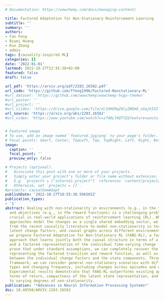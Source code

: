 ```yaml
---
# Documentation: https://wowchemy.com/docs/managing-content/

title: Factored Adaptation for Non-Stationary Reinforcement Learning
subtitle: ''
summary: ''
authors:
- Fan Feng
- Biwei Huang
- Kun Zhang
- admin
tags: [causality-inspired ML]
categories: []
date: '2022-01-01'
lastmod: 2022-10-27T12:55:38+02:00
featured: false
draft: false

url_pdf: 'https://arxiv.org/pdf/2203.16582.pdf'
url_code: 'https://github.com/ffeng1996/Factored-Nonstationary-RL'
#url_dataset: 'https://github.com/wowchemy/wowchemy-hugo-themes'
#url_poster: ''
#url_project: ''
#url_slides: 'https://drive.google.com/file/d/1UHU9qZGCyZNQmQ_sGqjk53Il9w9PhZNx/view'
url_source: 'https://arxiv.org/abs/2203.16582'
#url_video: 'https://www.youtube.com/watch?v=z748Lf4QTlE&feature=youtu.be'


# Featured image
# To use, add an image named `featured.jpg/png` to your page's folder.
# Focal points: Smart, Center, TopLeft, Top, TopRight, Left, Right, BottomLeft, Bottom, BottomRight.
image:
  caption: ''
  focal_point: ''
  preview_only: false

# Projects (optional).
#   Associate this post with one or more of your projects.
#   Simply enter your project's folder or file name without extension.
#   E.g. `projects = ["internal-project"]` references `content/project/deep-learning/index.md`.
#   Otherwise, set `projects = []`.
#projects: causalDomAdapt
publishDate: '2022-10-27T10:55:38.596565Z'
publication_types:
- '1'
abstract: Dealing with non-stationarity in environments (e.g., in the transition dynamics)
  and objectives (e.g., in the reward functions) is a challenging problem that is
  crucial in real-world applications of reinforcement learning (RL). While most current
  approaches model the changes as a single shared embedding vector, we leverage insights
  from the recent causality literature to model non-stationarity in terms of individual
  latent change factors, and causal graphs across different environments. In particular,
  we propose Factored Adaptation for Non-Stationary RL (FANS-RL), a factored adaption
  approach that learns jointly both the causal structure in terms of a factored MDP,
  and a factored representation of the individual time-varying change factors. We
  prove that under standard assumptions, we can completely recover the causal graph
  representing the factored transition and reward function, as well as a partial structure
  between the individual change factors and the state components. Through our general
  framework, we can consider general non-stationary scenarios with different function
  types and changing frequency, including changes across episodes and within episodes.
  Experimental results demonstrate that FANS-RL outperforms existing approaches in
  terms of return, compactness of the latent state representation, and robustness
  to varying degrees of non-stationarity.
publication: '*Advances in Neural Information Processing Systems*'
doi: 10.48550/ARXIV.2203.16582
---
```

